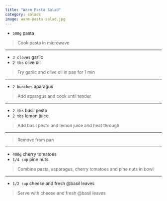 ```yaml
---
title: "Warm Pasta Salad"
category: salads
image: warm-pasta-salad.jpg
---
```



* `500g` pasta

> Cook pasta in microwave

---

* `3 cloves` garlic
* `2 tbs` olive oil

> Fry garlic and olive oil in pan for 1 min

---

* `2 bunches` aparagus

> Add aparagus and cook until tender

---

* `2 tbs` basil pesto
* `2 tbs` lemon juice

> Add basil pesto and lemon juice and heat through

---

> Remove from pan

---

* `400g` cherry tomatoes
* `1/4 cup` pine nuts

> Combine pasta, asparagus, cherry tomatoes  and pine nuts in bowl

---

* `1/2 cup` cheese and fresh @basil leaves

> Serve with cheese and fresh @basil leaves

